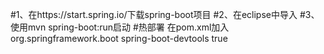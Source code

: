 #1、在https://start.spring.io/下载spring-boot项目
#2、在eclipse中导入
#3、使用mvn spring-boot:run启动
#热部署 在pom.xml加入
<dependency>
			<groupId>org.springframework.boot</groupId>
			<artifactId>spring-boot-devtools</artifactId>
			<optional>true</optional>
		</dependency>
